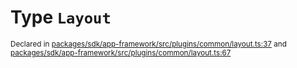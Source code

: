 # Type `Layout`
<sub>Declared in [packages/sdk/app-framework/src/plugins/common/layout.ts:37](https://github.com/dxos/dxos/blob/c996a34fe/packages/sdk/app-framework/src/plugins/common/layout.ts#L37) and [packages/sdk/app-framework/src/plugins/common/layout.ts:67](https://github.com/dxos/dxos/blob/c996a34fe/packages/sdk/app-framework/src/plugins/common/layout.ts#L67)</sub>






